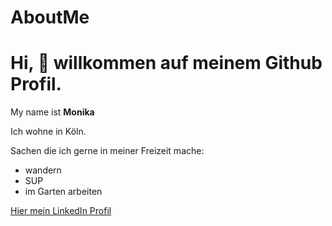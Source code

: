 # AboutMe
# Hi, :wave: willkommen auf meinem Github Profil.
My name ist **Monika**

Ich wohne in Köln.

Sachen die ich gerne in meiner Freizeit mache:

- wandern
- SUP
- im Garten arbeiten

[Hier mein LinkedIn Profil](https://www.linkedin.com/in/monika-moj-26252018a/)
